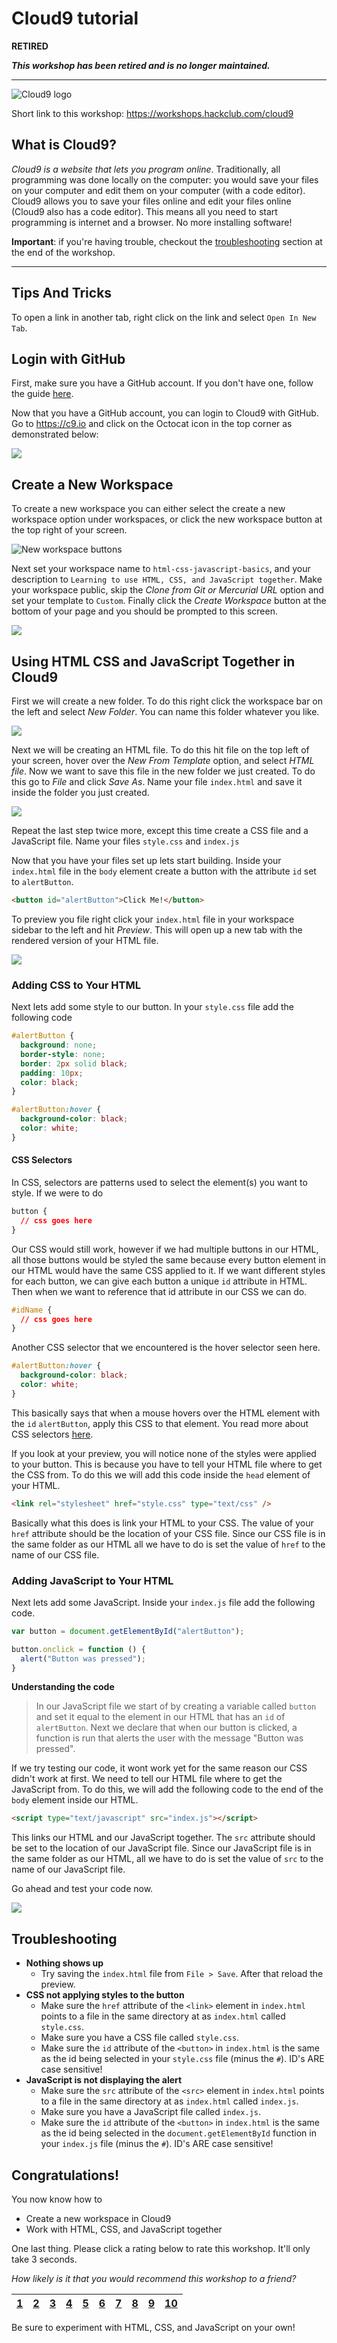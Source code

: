 # Cloud9 tutorial

**RETIRED**

_**This workshop has been retired and is no longer maintained.**_

---

![Cloud9 logo](img/cloud9.png)

Short link to this workshop: https://workshops.hackclub.com/cloud9

## What is Cloud9?

*Cloud9 is a website that lets you program online*. Traditionally, all
programming was done locally on the computer: you would save your files on your
computer and edit them on your computer (with a code editor). Cloud9 allows you
to save your files online and edit your files online (Cloud9 also has a code
editor). This means all you need to start programming is internet and a browser.
No more installing software!

**Important**: if you're having trouble, checkout the
[troubleshooting](#troubleshooting) section at the end of the workshop.

-------------------------------------------------------------------------------

## Tips And Tricks

To open a link in another tab, right click on the link and select `Open In New
Tab`.

## Login with GitHub

First, make sure you have a GitHub account. If you don't have one, follow the
guide
[here](https://github.com/hackclub/hackclub/tree/master/playbook/workshops/portfolio#creating-a-github-account).

Now that you have a GitHub account, you can login to Cloud9 with GitHub. Go to
https://c9.io and click on the Octocat icon in the top corner as demonstrated
below:

![](img/github-login.gif)

## Create a New Workspace

To create a new workspace you can either select the create a new workspace
option under workspaces, or click the new workspace button at the top right of
your screen.

![New workspace buttons](img/new-workspace.png)

Next set your workspace name to `html-css-javascript-basics`, and your
description to `Learning to use HTML, CSS, and JavaScript together`. Make your
workspace public, skip the _Clone from Git or Mercurial URL_ option and set your
template to `Custom`. Finally click the _Create Workspace_ button at the bottom
of your page and you should be prompted to this screen.

![](img/open-screen.gif)

## Using HTML CSS and JavaScript Together in Cloud9

First we will create a new folder. To do this right click the workspace bar on
the left and select *New Folder*. You can name this folder whatever you like.

![](img/create-folder.gif)

Next we will be creating an HTML file. To do this hit file on the top left of
your screen, hover over the *New From Template* option, and select *HTML file*.
Now we want to save this file in the new folder we just created. To do this go
to *File* and click *Save As*. Name your file `index.html` and save it inside
the folder you just created.

![](img/create-html.gif)

Repeat the last step twice more, except this time create a CSS file and a
JavaScript file. Name your files `style.css` and `index.js`

Now that you have your files set up lets start building. Inside your
`index.html` file in the `body` element create a button with the attribute `id`
set to `alertButton`.

```html
<button id="alertButton">Click Me!</button>
```

To preview you file right click your `index.html` file in your workspace sidebar
to the left and hit *Preview*. This will open up a new tab with the rendered
version of your HTML file.

![](img/preview.gif)

### Adding CSS to Your HTML

Next lets add some style to our button. In your `style.css` file add the
following code

```css
#alertButton {
  background: none;
  border-style: none;
  border: 2px solid black;
  padding: 10px;
  color: black;
}

#alertButton:hover {
  background-color: black;
  color: white;
}
```

#### CSS Selectors

In CSS, selectors are patterns used to select the element(s) you want to style.
If we were to do

```css
button {
  // css goes here
}
```

Our CSS would still work, however if we had multiple buttons in our HTML, all
those buttons would be styled the same because every button element in our HTML
would have the same CSS applied to it. If we want different styles for each
button, we can give each button a unique `id` attribute in HTML. Then when we
want to reference that id attribute in our CSS we can do.

```css
#idName {
  // css goes here
}
```

Another CSS selector that we encountered is the hover selector seen here.

```css
#alertButton:hover {
  background-color: black;
  color: white;
}
```

This basically says that when a mouse hovers over the HTML element with the `id`
`alertButton`, apply this CSS to that element. You read more about CSS selectors
[here](http://www.w3schools.com/cssref/css_selectors.asp).

If you look at your preview, you will notice none of the styles were applied to
your button. This is because you have to tell your HTML file where to get the
CSS from. To do this we will add this code inside the `head` element of your
HTML.

```html
<link rel="stylesheet" href="style.css" type="text/css" />
```

Basically what this does is link your HTML to your CSS. The value of your `href`
attribute should be the location of your CSS file. Since our CSS file is in the
same folder as our HTML all we have to do is set the value of `href` to the name
of our CSS file.

### Adding JavaScript to Your HTML

Next lets add some JavaScript. Inside your `index.js` file add the following
code.

```js
var button = document.getElementById("alertButton");

button.onclick = function () {
  alert("Button was pressed");
}
```

**Understanding the code**

> In our JavaScript file we start of by creating a variable called `button` and
> set it equal to the element in our HTML that has an `id` of `alertButton`.
> Next we declare that when our button is clicked, a function is run that alerts
> the user with the message "Button was pressed".

If we try testing our code, it wont work yet for the same reason our CSS didn't
work at first. We need to tell our HTML file where to get the JavaScript from.
To do this, we will add the following code to the end of the `body` element
inside our HTML.

```html
<script type="text/javascript" src="index.js"></script>
```

This links our HTML and our JavaScript together. The `src` attribute should be
set to the location of our JavaScript file. Since our JavaScript file is in the
same folder as our HTML, all we have to do is set the value of `src` to the name
of our JavaScript file.

Go ahead and test your code now.

![](img/test-code.gif)

## Troubleshooting

- **Nothing shows up**
  - Try saving the `index.html` file from `File > Save`. After that reload the
    preview.
- **CSS not applying styles to the button**
  - Make sure the `href` attribute of the `<link>` element in `index.html`
    points to a file in the same directory at as `index.html` called
    `style.css`.
  - Make sure you have a CSS file called `style.css`.
  - Make sure the `id` attribute of the `<button>` in `index.html` is the same
    as the id being selected in your `style.css` file (minus the `#`). ID's ARE
    case sensitive!
- **JavaScript is not displaying the alert**
  - Make sure the `src` attribute of the `<src>` element in `index.html` points
    to a file in the same directory at as `index.html` called `index.js`.
  - Make sure you have a JavaScript file called `index.js`.
  - Make sure the `id` attribute of the `<button>` in `index.html` is the same
    as the id being selected in the `document.getElementById` function in your
    `index.js` file (minus the `#`). ID's ARE case sensitive!

## Congratulations!

You now know how to

- Create a new workspace in Cloud9
- Work with HTML, CSS, and JavaScript together

One last thing. Please click a rating below to rate this workshop. It'll only
take 3 seconds.

_How likely is it that you would recommend this workshop to a friend?_

| [1][r1] | [2][r2] | [3][r3] | [4][r4] | [5][r5] | [6][r6] | [7][r7] | [8][r8] | [9][r9] | [10][r10] |
| ------- | ------- | ------- | ------- | ------- | ------- | ------- | ------- | ------- | --------- |

Be sure to experiment with HTML, CSS, and JavaScript on your own!

[r1]: https://feedback-redir.hackclub.com/1ycv4tf0X-OHOf2_KyS7bY9gJ9vJC_VSA2x205vmaZY4?ip=entry.78173348&rfield=entry.559841237&r=1
[r2]: https://feedback-redir.hackclub.com/1ycv4tf0X-OHOf2_KyS7bY9gJ9vJC_VSA2x205vmaZY4?ip=entry.78173348&rfield=entry.559841237&r=2
[r3]: https://feedback-redir.hackclub.com/1ycv4tf0X-OHOf2_KyS7bY9gJ9vJC_VSA2x205vmaZY4?ip=entry.78173348&rfield=entry.559841237&r=3
[r4]: https://feedback-redir.hackclub.com/1ycv4tf0X-OHOf2_KyS7bY9gJ9vJC_VSA2x205vmaZY4?ip=entry.78173348&rfield=entry.559841237&r=4
[r5]: https://feedback-redir.hackclub.com/1ycv4tf0X-OHOf2_KyS7bY9gJ9vJC_VSA2x205vmaZY4?ip=entry.78173348&rfield=entry.559841237&r=5
[r6]: https://feedback-redir.hackclub.com/1ycv4tf0X-OHOf2_KyS7bY9gJ9vJC_VSA2x205vmaZY4?ip=entry.78173348&rfield=entry.559841237&r=6
[r7]: https://feedback-redir.hackclub.com/1ycv4tf0X-OHOf2_KyS7bY9gJ9vJC_VSA2x205vmaZY4?ip=entry.78173348&rfield=entry.559841237&r=7
[r8]: https://feedback-redir.hackclub.com/1ycv4tf0X-OHOf2_KyS7bY9gJ9vJC_VSA2x205vmaZY4?ip=entry.78173348&rfield=entry.559841237&r=8
[r9]: https://feedback-redir.hackclub.com/1ycv4tf0X-OHOf2_KyS7bY9gJ9vJC_VSA2x205vmaZY4?ip=entry.78173348&rfield=entry.559841237&r=9
[r10]: https://feedback-redir.hackclub.com/1ycv4tf0X-OHOf2_KyS7bY9gJ9vJC_VSA2x205vmaZY4?ip=entry.78173348&rfield=entry.559841237&r=10
